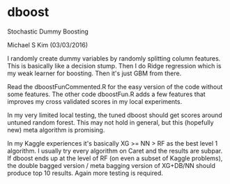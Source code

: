 # dboost
Stochastic Dummy Boosting

Michael S Kim (03/03/2016)

I randomly create dummy variables by randomly splitting column features. This is basically like a decision stump. Then I do Ridge regression which is my weak learner for boosting. Then it's just GBM from there.

Read the dboostFunCommented.R for the easy version of the code without some features. The other code dboostFun.R adds a few features that improves my cross validated scores in my local experiments. 

In my very limited local testing, the tuned dboost should get scores around untuned random forest. This may not hold in general, but this (hopefully new) meta algorithm is promising.

In my Kaggle experiences it's basically XG >= NN > RF as the best level 1 algorithm. I usually try every algorithm on Caret and the results are subpar. If dboost ends up at the level of RF (on even a subset of Kaggle problems), the double bagged version / meta bagging version of XG+DB/NN should produce top 10 results. Again more testing is required.
